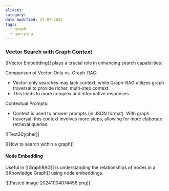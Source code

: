 ```yaml
---
aliases: 
category: 
date modified: 27-07-2025
tags:
  - graph
  - querying
---
```

### Vector Search with Graph Context

[[Vector Embedding]] plays a crucial role in enhancing search capabilities:

Comparison of Vector-Only vs. Graph-RAG: 
  - Vector-only searches may lack context, while Graph-RAG utilizes graph traversal to provide richer, multi-step context.
  - This leads to more complex and informative responses.

Contextual Prompts: 
  - Context is used to answer prompts (in JSON format). With graph traversal, this context involves more steps, allowing for more elaborate retrieval queries.

[[Text2Cypher]]

[[How to search within a graph]]
#### Node Embedding

Useful in [[GraphRAG]] is understanding the relationships of nodes in a [[Knowledge Graph]] using node embeddings.

![[Pasted image 20241004074458.png]]